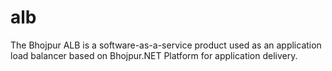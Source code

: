 # alb
The Bhojpur ALB is a software-as-a-service product used as an application load balancer based on Bhojpur.NET Platform for application delivery.
